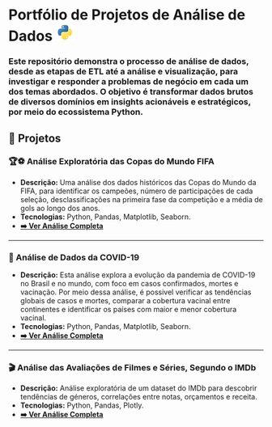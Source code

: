 # Portfólio de Projetos de Análise de Dados <img src="https://raw.githubusercontent.com/devicons/devicon/master/icons/python/python-original.svg" alt="Python" width="35" height="35"/>

<h3> Este repositório demonstra o processo de análise de dados, desde as etapas de ETL até a análise e visualização, para investigar e responder a problemas de negócio em cada um dos temas abordados. O objetivo é transformar dados brutos de diversos domínios em insights acionáveis e estratégicos, por meio do ecossistema Python.</h3>

## 🚀 Projetos

### 🏆⚽ Análise Exploratória das Copas do Mundo FIFA
- **Descrição:** Uma análise dos dados históricos das Copas do Mundo da FIFA, para identificar os campeões, número de participações de cada seleção, desclassificações na primeira fase da competição e a média de gols ao longo dos anos.
- **Tecnologias:** Python, Pandas, Matplotlib, Seaborn.
- **[➡️ Ver Análise Completa](./Análise%20Copas%20do%20Mundo%20FIFA/Fifa_World_Cups.ipynb)**

---

### 🦠 Análise de Dados da COVID-19
- **Descrição:** Esta análise explora a evolução da pandemia de COVID-19 no Brasil e no mundo, com foco em casos confirmados, mortes e vacinação. Por meio dessa análise, é possivel verificar as tendências globais de casos e mortes, comparar a cobertura vacinal entre continentes e identificar os países com maior e menor cobertura vacinal.
- **Tecnologias:** Python, Pandas, Matplotlib, Seaborn.
- [**➡️ Ver Análise Completa**](./Projeto%20COVID-19/covid_19.ipynb)

---

### 🎬 Análise das Avaliações de Filmes e Séries, Segundo o IMDb
- **Descrição:** Análise exploratória de um dataset do IMDb para descobrir tendências de géneros, correlações entre notas, orçamentos e receita.
- **Tecnologias:** Python, Pandas, Plotly.
- **[➡️ Ver Análise Completa](./Projeto%20IMDb/IMDb.ipynb)**



